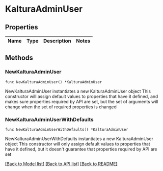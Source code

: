 # KalturaAdminUser

## Properties

Name | Type | Description | Notes
------------ | ------------- | ------------- | -------------

## Methods

### NewKalturaAdminUser

`func NewKalturaAdminUser() *KalturaAdminUser`

NewKalturaAdminUser instantiates a new KalturaAdminUser object
This constructor will assign default values to properties that have it defined,
and makes sure properties required by API are set, but the set of arguments
will change when the set of required properties is changed

### NewKalturaAdminUserWithDefaults

`func NewKalturaAdminUserWithDefaults() *KalturaAdminUser`

NewKalturaAdminUserWithDefaults instantiates a new KalturaAdminUser object
This constructor will only assign default values to properties that have it defined,
but it doesn't guarantee that properties required by API are set


[[Back to Model list]](../README.md#documentation-for-models) [[Back to API list]](../README.md#documentation-for-api-endpoints) [[Back to README]](../README.md)


